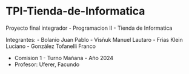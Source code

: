 # TPI-Tienda-de-Informatica
Proyecto final integrador - Programacion II - Tienda de Informatica

Integrantes:
            - Bolanio Juan Pablo
            - Visñuk Manuel Lautaro
            - Frias Klein Luciano
            - González Tofanelli Franco

- Comision 1 - Turno Mañana - Año 2024
- Profesor: Uferer, Facundo
